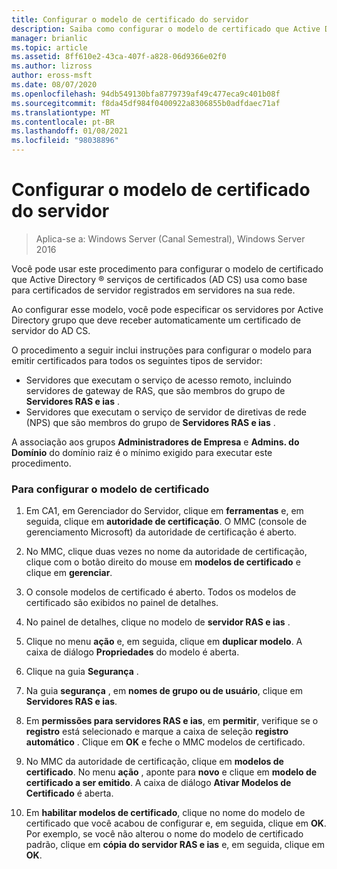 ```yaml
---
title: Configurar o modelo de certificado do servidor
description: Saiba como configurar o modelo de certificado que Active Directory serviços de certificados usa como a base para certificados de servidor registrados em servidores na sua rede.
manager: brianlic
ms.topic: article
ms.assetid: 8ff610e2-43ca-407f-a828-06d9366e02f0
ms.author: lizross
author: eross-msft
ms.date: 08/07/2020
ms.openlocfilehash: 94db549130bfa8779739af49c477eca9c401b08f
ms.sourcegitcommit: f8da45df984f0400922a8306855b0adfdaec71af
ms.translationtype: MT
ms.contentlocale: pt-BR
ms.lasthandoff: 01/08/2021
ms.locfileid: "98038896"
---
```

# <a name="configure-the-server-certificate-template"></a>Configurar o modelo de certificado do servidor

>Aplica-se a: Windows Server (Canal Semestral), Windows Server 2016

Você pode usar este procedimento para configurar o modelo de certificado que Active Directory &reg; serviços de certificados (AD CS) usa como base para certificados de servidor registrados em servidores na sua rede.

Ao configurar esse modelo, você pode especificar os servidores por Active Directory grupo que deve receber automaticamente um certificado de servidor do AD CS.

O procedimento a seguir inclui instruções para configurar o modelo para emitir certificados para todos os seguintes tipos de servidor:

- Servidores que executam o serviço de acesso remoto, incluindo servidores de gateway de RAS, que são membros do grupo de **Servidores RAS e ias** .
- Servidores que executam o serviço de servidor de diretivas de rede (NPS) que são membros do grupo de **Servidores RAS e ias** .

A associação aos grupos **Administradores de Empresa** e **Admins. do Domínio** do domínio raiz é o mínimo exigido para executar este procedimento.

### <a name="to-configure-the-certificate-template"></a>Para configurar o modelo de certificado

1.  Em CA1, em Gerenciador do Servidor, clique em **ferramentas** e, em seguida, clique em **autoridade de certificação**. O MMC (console de gerenciamento Microsoft) da autoridade de certificação é aberto.

2.  No MMC, clique duas vezes no nome da autoridade de certificação, clique com o botão direito do mouse em **modelos de certificado** e clique em **gerenciar**.

3.  O console modelos de certificado é aberto. Todos os modelos de certificado são exibidos no painel de detalhes.

4.  No painel de detalhes, clique no modelo de **servidor RAS e ias** .

5.  Clique no menu **ação** e, em seguida, clique em **duplicar modelo**. A caixa de diálogo **Propriedades** do modelo é aberta.

6.  Clique na guia **Segurança** .

7.  Na guia **segurança** , em **nomes de grupo ou de usuário**, clique em **Servidores RAS e ias**.

8.  Em **permissões para servidores RAS e ias**, em **permitir**, verifique se o **registro** está selecionado e marque a caixa de seleção **registro automático** . Clique em **OK** e feche o MMC modelos de certificado.

9.  No MMC da autoridade de certificação, clique em **modelos de certificado**. No menu **ação** , aponte para **novo** e clique em **modelo de certificado a ser emitido**. A caixa de diálogo **Ativar Modelos de Certificado** é aberta.

10. Em **habilitar modelos de certificado**, clique no nome do modelo de certificado que você acabou de configurar e, em seguida, clique em **OK**. Por exemplo, se você não alterou o nome do modelo de certificado padrão, clique em **cópia do servidor RAS e ias** e, em seguida, clique em **OK**.



